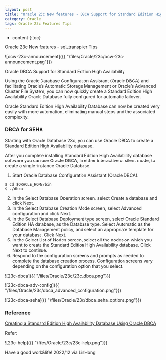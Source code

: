 ```yaml
---
layout: post
title: "Oracle 23c New features - DBCA Support for Standard Edition High Availability Tips"
category: Oracle
tags: Oracle 23c Features Tips
---
```


* content
{:toc}

Oracle 23c New features - sql_transpiler Tips

![ocw-23c-announcement]({{ "/files/Oracle/23c/ocw-23c-announcement.png"}})	

Oracle DBCA Support for Standard Edition High Availability

Using the Oracle Database Configuration Assistant (Oracle DBCA) and facilitating Oracle’s Automatic Storage Management or Oracle’s Advanced Cluster File System, you can now quickly create a Standard Edition High Availability Oracle Database fully configured for automatic failover.

Oracle Standard Edition High Availability Database can now be created very easily with more automation, eliminating manual steps and the associated complexity.










### DBCA for SEHA

Starting with Oracle Database 23c, you can use Oracle DBCA to create a Standard Edition High Availability database.

After you complete installing Standard Edition High Availability database software you can use Oracle DBCA, in either interactive or silent mode, to create a single-instance Oracle Database.

1. Start Oracle Database Configuration Assistant (Oracle DBCA).
```
$ cd $ORACLE_HOME/bin
$ ./dbca
```
2. In the Select Database Operation screen, select Create a database and click Next.
3. In the Select Database Creation Mode screen, select Advanced configuration and click Next.
4. In the Select Database Deployment type screen, select Oracle Standard Edition HA database, as the Database type. Select Automatic as the Database Management policy, and select an appropriate template for your database. Click Next.
5. In the Select List of Nodes screen, select all the nodes on which you want to create the Standard Edition High Availability database. Click Next to continue.
6. Respond to the configuration screens and prompts as needed to complete the database creation process. Configuration screens vary depending on the configuration option that you select.

![23c-dbca]({{ "/files/Oracle/23c/23c_dbca.png"}})

![23c-dbca-adv-config]({{ "/files/Oracle/23c/dbca_advanced_configuration.png"}})

![23c-dbca-seha]({{ "/files/Oracle/23c/dbca_seha_options.png"}})




### Reference 

[Creating a Standard Edition High Availability Database Using Oracle DBCA](https://docs-stage.oracle.com/en/database/oracle/oracle-database/23/ladbi/dbca-seha.html#GUID-DB338534-832E-47B7-8829-0D1F1574F552)

Refer:

![23c-help]({{ "/files/Oracle/23c/23c-help.png"}})


Have a good work&life! 2022/12 via LinHong


